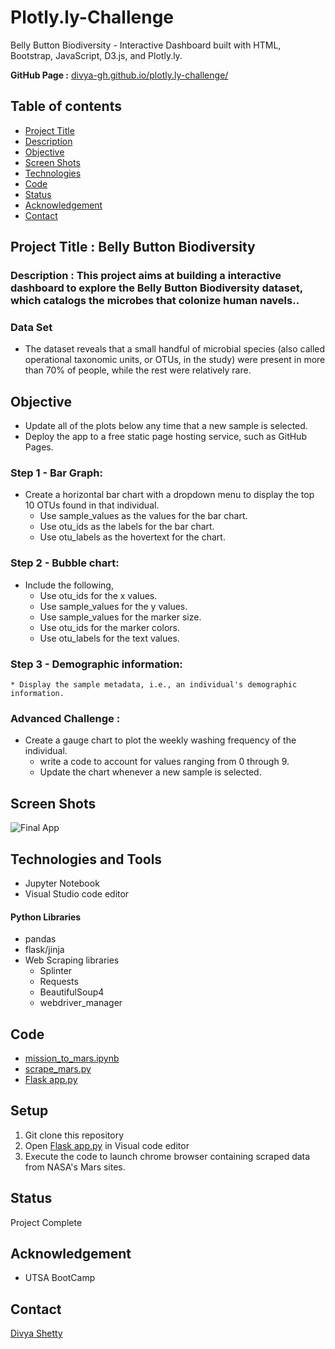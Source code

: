 # Plotly.ly-ChallengeBelly Button Biodiversity  - Interactive Dashboard built with HTML, Bootstrap, JavaScript, D3.js, and Plotly.ly.__GitHub Page :__ [divya-gh.github.io/plotly.ly-challenge/](divya-gh.github.io/plotly.ly-challenge/)## Table of contents* [Project Title ](#project-title)* [Description](#description)* [Objective](#objective)* [Screen Shots](#screen-shots)* [Technologies](#technologies)* [Code](#code)* [Status](#status)* [Acknowledgement ](#acknowledgement )* [Contact](#contact)## Project Title : Belly Button Biodiversity ### Description : This project aims at building a interactive dashboard to explore the Belly Button Biodiversity dataset, which catalogs the microbes that colonize human navels..### Data Set- The dataset reveals that a small handful of microbial species (also called operational taxonomic units, or OTUs, in the study) were present in more than 70% of people, while the rest were relatively rare.## Objective- Update all of the plots below any time that a new sample is selected.- Deploy the app to a free static page hosting service, such as GitHub Pages.### Step 1 - Bar Graph:- Create a horizontal bar chart with a dropdown menu to display the top 10 OTUs found in that individual.	* Use sample_values as the values for the bar chart.	* Use otu_ids as the labels for the bar chart.	* Use otu_labels as the hovertext for the chart.### Step 2 - Bubble chart: - Include the following,	* Use otu_ids for the x values.	* Use sample_values for the y values.	* Use sample_values for the marker size.	* Use otu_ids for the marker colors.	* Use otu_labels for the text values.### Step 3 - Demographic information:	* Display the sample metadata, i.e., an individual's demographic information.### Advanced Challenge :- Create a gauge chart to plot the weekly washing frequency of the individual.	* write a code to account for values ranging from 0 through 9.	* Update the chart whenever a new sample is selected.	## Screen Shots![Final App](./Missions_to_Mars/Images/final_app.png) ## Technologies and Tools* Jupyter Notebook* Visual Studio code editor#### Python Libraries* pandas* flask/jinja* Web Scraping libraries	* Splinter	* Requests	* BeautifulSoup4	* webdriver_manager		## Code - [mission_to_mars.ipynb](/Missions_to_Mars/mission_to_mars.ipynb)- [scrape_mars.py](/Missions_to_Mars/scrape_mars.py)- [Flask app.py](/Missions_to_Mars/app.py)## Setup1. Git clone this repository2. Open [Flask app.py](/Missions_to_Mars/app.py) in Visual code editor4. Execute the code to launch chrome browser containing scraped data from NASA's Mars sites.## StatusProject Complete## Acknowledgement - UTSA BootCamp## Contact [Divya Shetty](https://github.com/divya-gh) 